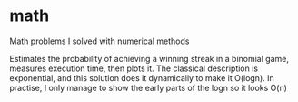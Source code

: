 # math
Math problems I solved with numerical methods

Estimates the probability of achieving a winning streak in a binomial game, measures execution time, then plots it. The classical description is exponential, and this solution does it dynamically to make it O(logn). In practise, I only manage to show the early parts of the logn so it looks O(n)
